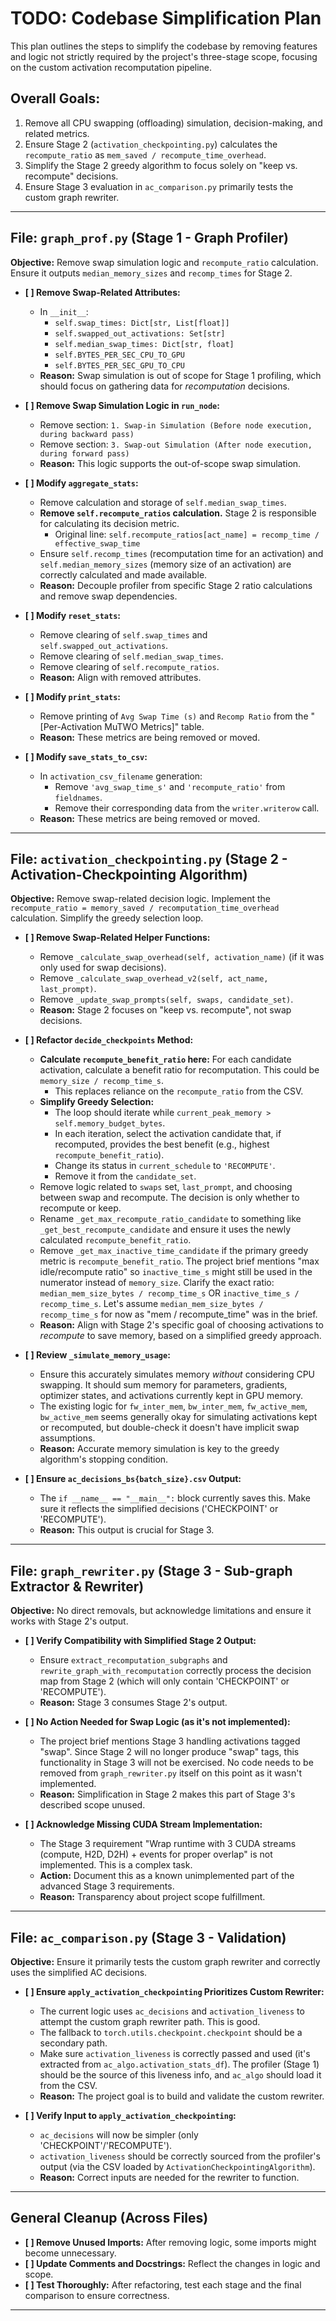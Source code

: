 # TODO: Codebase Simplification Plan

This plan outlines the steps to simplify the codebase by removing features and logic not strictly required by the project's three-stage scope, focusing on the custom activation recomputation pipeline.

## Overall Goals:
1.  Remove all CPU swapping (offloading) simulation, decision-making, and related metrics.
2.  Ensure Stage 2 (`activation_checkpointing.py`) calculates the `recompute_ratio` as `mem_saved / recompute_time_overhead`.
3.  Simplify the Stage 2 greedy algorithm to focus solely on "keep vs. recompute" decisions.
4.  Ensure Stage 3 evaluation in `ac_comparison.py` primarily tests the custom graph rewriter.

---

## File: `graph_prof.py` (Stage 1 - Graph Profiler)

**Objective:** Remove swap simulation logic and `recompute_ratio` calculation. Ensure it outputs `median_memory_sizes` and `recomp_times` for Stage 2.

* **[ ] Remove Swap-Related Attributes:**
    * In `__init__`:
        * `self.swap_times: Dict[str, List[float]]`
        * `self.swapped_out_activations: Set[str]`
        * `self.median_swap_times: Dict[str, float]`
        * `self.BYTES_PER_SEC_CPU_TO_GPU`
        * `self.BYTES_PER_SEC_GPU_TO_CPU`
    * **Reason:** Swap simulation is out of scope for Stage 1 profiling, which should focus on gathering data for *recomputation* decisions.

* **[ ] Remove Swap Simulation Logic in `run_node`:**
    * Remove section: `1. Swap-in Simulation (Before node execution, during backward pass)`
    * Remove section: `3. Swap-out Simulation (After node execution, during forward pass)`
    * **Reason:** This logic supports the out-of-scope swap simulation.

* **[ ] Modify `aggregate_stats`:**
    * Remove calculation and storage of `self.median_swap_times`.
    * **Remove `self.recompute_ratios` calculation.** Stage 2 is responsible for calculating its decision metric.
        * Original line: `self.recompute_ratios[act_name] = recomp_time / effective_swap_time`
    * Ensure `self.recomp_times` (recomputation time for an activation) and `self.median_memory_sizes` (memory size of an activation) are correctly calculated and made available.
    * **Reason:** Decouple profiler from specific Stage 2 ratio calculations and remove swap dependencies.

* **[ ] Modify `reset_stats`:**
    * Remove clearing of `self.swap_times` and `self.swapped_out_activations`.
    * Remove clearing of `self.median_swap_times`.
    * Remove clearing of `self.recompute_ratios`.
    * **Reason:** Align with removed attributes.

* **[ ] Modify `print_stats`:**
    * Remove printing of `Avg Swap Time (s)` and `Recomp Ratio` from the "[Per-Activation MuTWO Metrics]" table.
    * **Reason:** These metrics are being removed or moved.

* **[ ] Modify `save_stats_to_csv`:**
    * In `activation_csv_filename` generation:
        * Remove `'avg_swap_time_s'` and `'recompute_ratio'` from `fieldnames`.
        * Remove their corresponding data from the `writer.writerow` call.
    * **Reason:** These metrics are being removed or moved.

---

## File: `activation_checkpointing.py` (Stage 2 - Activation-Checkpointing Algorithm)

**Objective:** Remove swap-related decision logic. Implement the `recompute_ratio = memory_saved / recomputation_time_overhead` calculation. Simplify the greedy selection loop.

* **[ ] Remove Swap-Related Helper Functions:**
    * Remove `_calculate_swap_overhead(self, activation_name)` (if it was only used for swap decisions).
    * Remove `_calculate_swap_overhead_v2(self, act_name, last_prompt)`.
    * Remove `_update_swap_prompts(self, swaps, candidate_set)`.
    * **Reason:** Stage 2 focuses on "keep vs. recompute", not swap decisions.

* **[ ] Refactor `decide_checkpoints` Method:**
    * **Calculate `recompute_benefit_ratio` here:** For each candidate activation, calculate a benefit ratio for recomputation. This could be `memory_size / recomp_time_s`.
        * This replaces reliance on the `recompute_ratio` from the CSV.
    * **Simplify Greedy Selection:**
        * The loop should iterate while `current_peak_memory > self.memory_budget_bytes`.
        * In each iteration, select the activation candidate that, if recomputed, provides the best benefit (e.g., highest `recompute_benefit_ratio`).
        * Change its status in `current_schedule` to `'RECOMPUTE'`.
        * Remove it from the `candidate_set`.
    * Remove logic related to `swaps` set, `last_prompt`, and choosing between swap and recompute. The decision is only whether to recompute or keep.
    * Rename `_get_max_recompute_ratio_candidate` to something like `_get_best_recompute_candidate` and ensure it uses the newly calculated `recompute_benefit_ratio`.
    * Remove `_get_max_inactive_time_candidate` if the primary greedy metric is `recompute_benefit_ratio`. The project brief mentions "max idle/recompute ratio" so `inactive_time_s` might still be used in the numerator instead of `memory_size`. Clarify the exact ratio: `median_mem_size_bytes / recomp_time_s` OR `inactive_time_s / recomp_time_s`. Let's assume `median_mem_size_bytes / recomp_time_s` for now as "mem / recompute_time" was in the brief.
    * **Reason:** Align with Stage 2's specific goal of choosing activations to *recompute* to save memory, based on a simplified greedy approach.

* **[ ] Review `_simulate_memory_usage`:**
    * Ensure this accurately simulates memory *without* considering CPU swapping. It should sum memory for parameters, gradients, optimizer states, and activations currently kept in GPU memory.
    * The existing logic for `fw_inter_mem`, `bw_inter_mem`, `fw_active_mem`, `bw_active_mem` seems generally okay for simulating activations kept or recomputed, but double-check it doesn't have implicit swap assumptions.
    * **Reason:** Accurate memory simulation is key to the greedy algorithm's stopping condition.

* **[ ] Ensure `ac_decisions_bs{batch_size}.csv` Output:**
    * The `if __name__ == "__main__":` block currently saves this. Make sure it reflects the simplified decisions ('CHECKPOINT' or 'RECOMPUTE').
    * **Reason:** This output is crucial for Stage 3.

---

## File: `graph_rewriter.py` (Stage 3 - Sub-graph Extractor & Rewriter)

**Objective:** No direct removals, but acknowledge limitations and ensure it works with Stage 2's output.

* **[ ] Verify Compatibility with Simplified Stage 2 Output:**
    * Ensure `extract_recomputation_subgraphs` and `rewrite_graph_with_recomputation` correctly process the decision map from Stage 2 (which will only contain 'CHECKPOINT' or 'RECOMPUTE').
    * **Reason:** Stage 3 consumes Stage 2's output.

* **[ ] No Action Needed for Swap Logic (as it's not implemented):**
    * The project brief mentions Stage 3 handling activations tagged "swap". Since Stage 2 will no longer produce "swap" tags, this functionality in Stage 3 will not be exercised. No code needs to be removed from `graph_rewriter.py` itself on this point as it wasn't implemented.
    * **Reason:** Simplification in Stage 2 makes this part of Stage 3's described scope unused.

* **[ ] Acknowledge Missing CUDA Stream Implementation:**
    * The Stage 3 requirement "Wrap runtime with 3 CUDA streams (compute, H2D, D2H) + events for proper overlap" is not implemented. This is a complex task.
    * **Action:** Document this as a known unimplemented part of the advanced Stage 3 requirements.
    * **Reason:** Transparency about project scope fulfillment.

---

## File: `ac_comparison.py` (Stage 3 - Validation)

**Objective:** Ensure it primarily tests the custom graph rewriter and correctly uses the simplified AC decisions.

* **[ ] Ensure `apply_activation_checkpointing` Prioritizes Custom Rewriter:**
    * The current logic uses `ac_decisions` and `activation_liveness` to attempt the custom graph rewriter path. This is good.
    * The fallback to `torch.utils.checkpoint.checkpoint` should be a secondary path.
    * Make sure `activation_liveness` is correctly passed and used (it's extracted from `ac_algo.activation_stats_df`). The profiler (Stage 1) should be the source of this liveness info, and `ac_algo` should load it from the CSV.
    * **Reason:** The project goal is to build and validate the custom rewriter.

* **[ ] Verify Input to `apply_activation_checkpointing`:**
    * `ac_decisions` will now be simpler (only 'CHECKPOINT'/'RECOMPUTE').
    * `activation_liveness` should be correctly sourced from the profiler's output (via the CSV loaded by `ActivationCheckpointingAlgorithm`).
    * **Reason:** Correct inputs are needed for the rewriter to function.

---

## General Cleanup (Across Files)

* **[ ] Remove Unused Imports:** After removing logic, some imports might become unnecessary.
* **[ ] Update Comments and Docstrings:** Reflect the changes in logic and scope.
* **[ ] Test Thoroughly:** After refactoring, test each stage and the final comparison to ensure correctness.

---